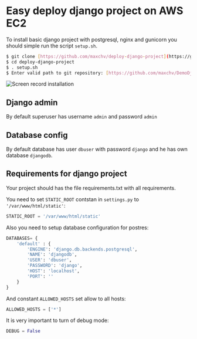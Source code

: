 # Easy deploy django project on AWS EC2

To install basic django project with postgresql, nginx and gunicorn you should simple run the script `setup.sh`.

```bash
$ git clone [https://github.com/maxchv/deploy-django-project](https://github.com/maxchv/deploy-django-project)
$ cd deploy-django-project
$ . setup.sh
$ Enter valid path to git repository: [https://github.com/maxchv/DemoDjangoProject](https://github.com/maxchv/DemoDjangoProject)
```

![Screen record installation](screen/install.gif)

## Django admin

By default superuser has username `admin` and password `admin`

## Database config

By default database has user `dbuser` with password `django` and he has own database `djangodb`.

## Requirements for django project

Your project should has the file requirements.txt with all requirements.

You need to set `STATIC_ROOT` contstan in `settings.py` to `'/var/www/html/static'`:

```python
STATIC_ROOT = '/var/www/html/static'
```

Also you need to setup database configuration for postres:

```python
DATABASES= {
    'default' : {
        'ENGINE': 'django.db.backends.postgresql',
        'NAME': 'djangodb',
        'USER': 'dbuser',
        'PASSWORD': 'django',
        'HOST': 'localhost',
        'PORT': ''
    }
}
```

And constant `ALLOWED_HOSTS` set allow to all hosts:

```python
ALLOWED_HOSTS = ['*']
```

It is very important to turn of debug mode:

```python
DEBUG = False
```